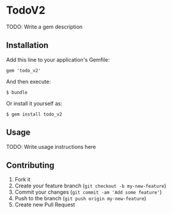 # TodoV2

TODO: Write a gem description

## Installation

Add this line to your application's Gemfile:

    gem 'todo_v2'

And then execute:

    $ bundle

Or install it yourself as:

    $ gem install todo_v2

## Usage

TODO: Write usage instructions here

## Contributing

1. Fork it
2. Create your feature branch (`git checkout -b my-new-feature`)
3. Commit your changes (`git commit -am 'Add some feature'`)
4. Push to the branch (`git push origin my-new-feature`)
5. Create new Pull Request
